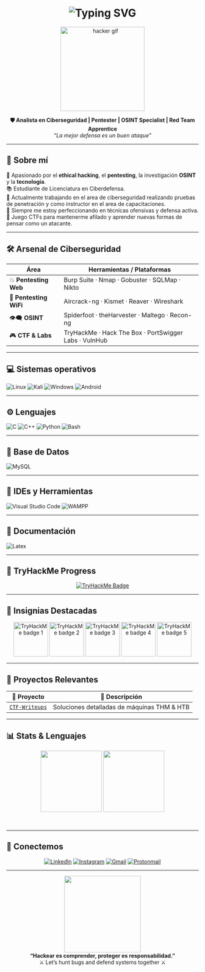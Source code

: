 <h1 align="center">
  <img src="https://readme-typing-svg.herokuapp.com?color=00FF9F&center=true&vCenter=true&width=1000&height=100&size=30&pause=1000&lines=Hola+soy+Ian+%7C+Cybersecurity+Specialist;Ethical+Hacker+%7C+OSINT+Hunter+%7C+Red+Teamer;Kali+Linux+%7C+CTF+Player" alt="Typing SVG" />
</h1>

<p align="center">
  <img src="https://media.giphy.com/media/qgQUggAC3Pfv687qPC/giphy.gif" width="220" alt="hacker gif">
</p>

<p align="center">
  <strong>🛡️ Analista en Ciberseguridad | Pentester | OSINT Specialist | Red Team Apprentice</strong><br>
  <em>“La mejor defensa es un buen ataque”</em>
</p>

---

## 🧠 Sobre mí

🎯 Apasionado por el **ethical hacking**, el **pentesting**, la investigación **OSINT** y la **tecnología**.  
📚 Estudiante de Licenciatura en Ciberdefensa.  
🔐 Actualmente trabajando en el area de ciberseguridad realizando pruebas de penetración y como instructor en el area de capacitaciones.  
🚀 Siempre me estoy perfeccionando en técnicas ofensivas y defensa activa.  
🧩 Juego CTFs para mantenerme afilado y aprender nuevas formas de pensar como un atacante.  

---

## 🛠️ Arsenal de Ciberseguridad

<div align="center">

<div align="center">

| **Área**              | **Herramientas / Plataformas**                                                                                   |
|-----------------------|-----------------------------------------------------------------------------------------------------------------|
| 💥 **Pentesting Web**  | Burp Suite · Nmap · Gobuster · SQLMap · Nikto                                                                   |
| 📡 **Pentesting WiFi** | Aircrack-ng · Kismet · Reaver · Wireshark                                                                       |
| 👁️‍🗨️ **OSINT**         | Spiderfoot · theHarvester · Maltego · Recon-ng                                                                  |
| 🎮 **CTF & Labs**       | TryHackMe · Hack The Box · PortSwigger Labs · VulnHub                                                           |

</div>


</div>

---

## 💻 Sistemas operativos

<div>

  ![Linux](https://img.shields.io/badge/Linux-FCC624?style=for-the-badge&logo=linux&logoColor=black)
  ![Kali](https://img.shields.io/badge/Kali-268BEE?style=for-the-badge&logo=kalilinux&logoColor=white)
  ![Windows](https://img.shields.io/badge/Windows-0078D6?style=for-the-badge&logo=windows&logoColor=white)
  ![Android](https://img.shields.io/badge/Android-3DDC84?style=for-the-badge&logo=android&logoColor=white)
  
</div>

---

##  ⚙️ Lenguajes 

<div>

  ![C](https://img.shields.io/badge/c-%2300599C.svg?style=for-the-badge&logo=c&logoColor=white)
  ![C++](https://img.shields.io/badge/c++-%2300599C.svg?style=for-the-badge&logo=c%2B%2B&logoColor=white)
  ![Python](https://img.shields.io/badge/python-3670A0?style=for-the-badge&logo=python&logoColor=ffdd54)
  ![Bash](https://img.shields.io/badge/Bash-4EAA25?style=for-the-badge&logo=gnu-bash&logoColor=white)
  
</div>

---

##  💾 Base de Datos 

<div>

  ![MySQL](https://img.shields.io/badge/mysql-4479A1.svg?style=for-the-badge&logo=mysql&logoColor=white)
  
</div>

---

##  🧰 IDEs y Herramientas

<div>

  ![Visual Studio Code](https://img.shields.io/badge/Visual%20Studio%20Code-0078d7.svg?style=for-the-badge&logo=visual-studio-code&logoColor=white)
  ![WAMPP](https://img.shields.io/badge/WAMP-FF6600?style=for-the-badge&logo=wampserver&logoColor=white)
  
</div>

---

##  📝 Documentación

<div>

  ![Latex](https://img.shields.io/badge/LaTeX-008080?style=for-the-badge&logo=latex&logoColor=white)
  
</div>

---

## 🧭 TryHackMe Progress

<p align="center">
  <a href="https://tryhackme.com/p/dlk.endpoint" target="_blank">
    <img src="https://tryhackme-badges.s3.amazonaws.com/dlk.endpoint.png" alt="TryHackMe Badge" />
  </a>
</p>

---

## 🏅 Insignias Destacadas

<div align="center">
  <a target="_blank" href="https://tryhackme.com/dlk.endpoint/badges/first-4-rooms">     <img title="First Four"     alt="TryHackMe badge 1"  src="https://assets.tryhackme.com/img/badges/firstfour.svg"      width="90"></a>
  <a target="_blank" href="https://tryhackme.com/dlk.endpoint/badges/terminaled">     <img title="cat linux.txt"     alt="TryHackMe badge 2"  src="https://assets.tryhackme.com/img/badges/linux.svg"      width="90"></a>
  <a target="_blank" href="https://tryhackme.com/dlk.endpoint/badges/security-awareness">     <img title="Security Awareness"     alt="TryHackMe badge 3"  src="https://assets.tryhackme.com/img/badges/securityawareness.svg"      width="90"></a>
  <a target="_blank" href="https://tryhackme.com/dlk.endpoint/badges/web-fund">     <img title="Webbed"     alt="TryHackMe badge 4"  src="https://assets.tryhackme.com/img/badges/webbed.svg"      width="90"></a>
  <a target="_blank" href="https://tryhackme.com/dlk.endpoint/badges/world-wide-web">     <img title="World Wide Web"     alt="TryHackMe badge 5"  src="https://assets.tryhackme.com/img/badges/howthewebworks.svg"      width="90"></a>
  <!-- Agregar mas -->
</div>

---

## 📁 Proyectos Relevantes

| 🚀 Proyecto | 🔎 Descripción |
|------------|----------------|
| [`CTF-Writeups`](https://github.com/DLK2236/CTF-Writeups)     | Soluciones detalladas de máquinas THM & HTB |

---

## 📊 Stats & Lenguajes

<p align="center">
  <img src="https://github-readme-stats.vercel.app/api?username=tuusuario&show_icons=true&theme=tokyonight&count_private=true" height="160"/>
  <img src="https://github-readme-stats.vercel.app/api/top-langs/?username=tuusuario&layout=compact&theme=tokyonight" height="160"/>
</p>

<br clear="both">

---

## 🔗 Conectemos

<div align="center">

[![LinkedIn](https://img.shields.io/badge/LinkedIn-blue?style=for-the-badge&logo=linkedin)](https://www.linkedin.com/in/ian-ezequiel-acosta-sian-88909621a)
[![Instagram](https://img.shields.io/badge/Instagram-%23E4405F.svg?style=for-the-badge&logo=Instagram&logoColor=white)](https://www.instagram.com/ian_ezequiel_acosta/)
[![Gmail](https://img.shields.io/badge/Gmail-D14836?style=for-the-badge&logo=gmail&logoColor=white)](mailto:acosta.endpoint@gmail.com)
[![Protonmail](https://img.shields.io/badge/ProtonMail-8B89CC?style=for-the-badge&logo=protonmail&logoColor=white)](mailto:d3adl0ck2236@proton.me)

</div>

---

<p align="center">
  <img src="https://media.giphy.com/media/iIGT8Y1rOYhBpdHh1C/giphy.gif" width="200"/><br>
  <strong>“Hackear es comprender, proteger es responsabilidad.”</strong><br>
  ⚔️ Let’s hunt bugs and defend systems together ⚔️
</p>
